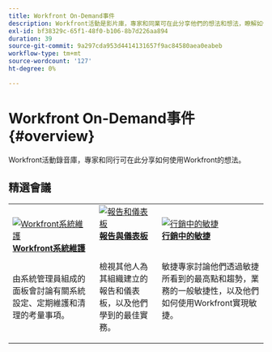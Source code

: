 ```yaml
---
title: Workfront On-Demand事件
description: Workfront活動是影片庫，專家和同業可在此分享他們的想法和想法，瞭解如何使用Workfront來增強為組織完成的工作。
exl-id: bf38329c-65f1-48f0-b106-8b7d226aa894
duration: 39
source-git-commit: 9a297cda953d4414131657f9ac84580aea0eabeb
workflow-type: tm+mt
source-wordcount: '127'
ht-degree: 0%

---
```


# Workfront On-Demand事件 {#overview}

Workfront活動錄音庫，專家和同行可在此分享如何使用Workfront的想法。

## 精選會議

<table>
  <tr>
   <td>
      <a href="user-groups/workfront-system-maintenance.md">
      <img alt="Workfront系統維護" src="assets/workfront-system-maintenance.png"/>
      </a>
      <div>
         <a href="user-groups/workfront-system-maintenance.md"><strong>Workfront系統維護</strong></a>
<!---         <br/><em>foo</em> -->
      </div>
      <p>
        <br/>
         由系統管理員組成的面板會討論有關系統設定、定期維護和清理的考量事項。
      </p>
    </td>
   <td>
      <a href="user-groups/reporting-and-dashboards.md">
      <img alt="報告和儀表板" src="assets/reporting-and-dashboards.png"/>
      </a>
      <div>
         <a href="user-groups/reporting-and-dashboards.md"><strong>報告與儀表板</strong></a>
<!---         <br/><em>foo</em> -->
      </div>
      <p>
        <br/>
         檢視其他人為其組織建立的報告和儀表板，以及他們學到的最佳實務。
      </p>
    </td>
   <td>
      <a href="user-groups/agile-in-marketing.md">
      <img alt="行銷中的敏捷" src="assets/agile-in-marketing.png"/>
      </a>
      <div>
         <a href="user-groups/agile-in-marketing.md"><strong>行銷中的敏捷</strong></a>
<!---         <br/><em>foo</em> -->
      </div>
      <p>
        <br/>
         敏捷專家討論他們透過敏捷所看到的最高點和趨勢，業務的一般敏捷性，以及他們如何使用Workfront實現敏捷。
      </p>
    </td>
  </tr>
</table>
